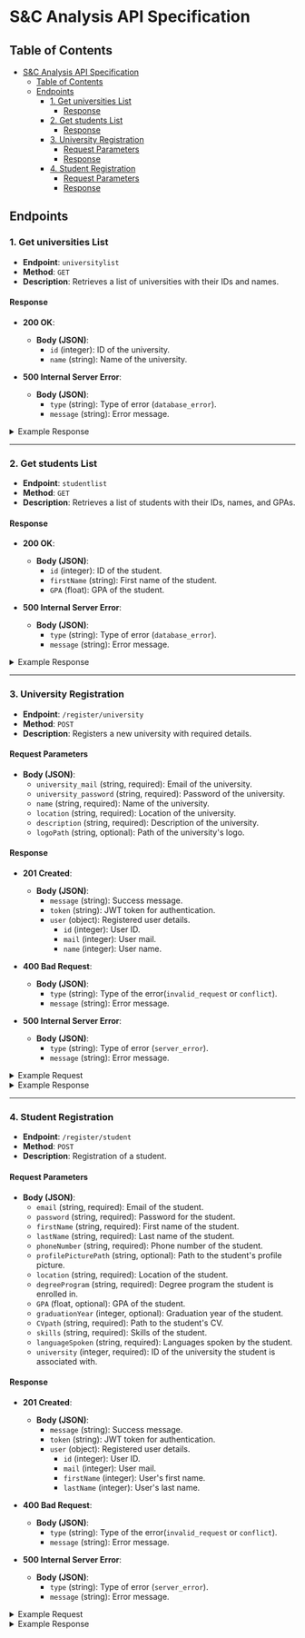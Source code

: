# S&C Analysis API Specification

## Table of Contents

- [S&C Analysis API Specification](#s&c-analysis-api-specification)
  - [Table of Contents](#table-of-contents)
  - [Endpoints](#endpoints)
    - [1. Get universities List](#1-get-universities-list)
      - [Response](#response)
    - [2. Get students List](#2-get-students-list)
      - [Response](#response)
    - [3. University Registration](#3-university-registration)
      - [Request Parameters](#request-parameters)
      - [Response](#response)
    - [4. Student Registration](#4-student-registration)
      - [Request Parameters](#request-parameters)
      - [Response](#response)

## Endpoints

### 1. Get universities List

- **Endpoint**: `universitylist`
- **Method**: `GET`
- **Description**: Retrieves a list of universities with their IDs and names.

#### Response

- **200 OK**:
  - **Body (JSON)**:
    - `id` (integer): ID of the university.
    - `name` (string): Name of the university.

- **500 Internal Server Error**:
  - **Body (JSON)**:
    - `type` (string): Type of error (`database_error`).
    - `message` (string): Error message.

<details>
<summary>Example Response</summary>

```json
[
  {
    "id": 1,
    "name": "MIT"
  },
  {
    "id": 2,
    "name": "Stanford University"
  }
]
```

</details>

------------------------------------------------

### 2. Get students List

- **Endpoint**: `studentlist`
- **Method**: `GET`
- **Description**: Retrieves a list of students with their IDs, names, and GPAs.

#### Response

- **200 OK**:
  - **Body (JSON)**:
    - `id` (integer): ID of the student.
    - `firstName` (string): First name of the student.
    - `GPA` (float): GPA of the student.

- **500 Internal Server Error**:
  - **Body (JSON)**:
    - `type` (string): Type of error (`database_error`).
    - `message` (string): Error message.

<details>
<summary>Example Response</summary>

```json
[
  {
    "id": 1,
    "firstName": "Alice",
    "GPA": 3.9
  },
  {
    "id": 2,
    "firstName": "Bob",
    "GPA": 3.7
  }
]
```

</details>

------------------------------------------------

### 3. University Registration

- **Endpoint**: `/register/university`
- **Method**: `POST`
- **Description**: Registers a new university with required details.

#### Request Parameters

- **Body (JSON)**:
  - `university_mail` (string, required): Email of the university.
  - `university_password` (string, required): Password of the university.
  - `name` (string, required): Name of the university.
  - `location` (string, required): Location of the university.
  - `description` (string, required): Description of the university.
  - `logoPath` (string, optional): Path of the university's logo.

#### Response

- **201 Created**:
  - **Body (JSON)**:
    - `message` (string): Success message.
    - `token` (string): JWT token for authentication.
    - `user` (object): Registered user details.
      - `id` (integer): User ID.
      - `mail` (integer): User mail.
      - `name` (integer): User name.

- **400 Bad Request**:
  - **Body (JSON)**:
    - `type` (string): Type of the error(`invalid_request` or `conflict`).
    - `message` (string): Error message.

- **500 Internal Server Error**:
  - **Body (JSON)**:
    - `type` (string): Type of error (`server_error`).
    - `message` (string): Error message.
    
<details>
<summary>Example Request</summary>

```json
POST /register/university
{
  "university_email": "admin@mit.edu",
  "university_password": "securepassword",
  "name": "MIT",
  "location": "Cambridge, MA",
  "description": "Leading technology university.",
  "logoPath": "/images/mit_logo.png"
}

```

</details>

<details>
<summary>Example Response</summary>

```json
{
  "message": "Registration successful",
  "token": "eyJhbGciOiJIUzI1NiIsInR5cCI6IkpXVCJ9",
  "user": {
    "id": 1,
    "email": "admin@mit.edu",
    "name": "MIT"
  }
}
```

</details>

------------------------------------------------

### 4. Student Registration

- **Endpoint**: `/register/student`
- **Method**: `POST`
- **Description**: Registration of a student.

#### Request Parameters

- **Body (JSON)**:
  - `email` (string, required): Email of the student.
  - `password` (string, required): Password for the student.
  - `firstName` (string, required): First name of the student.
  - `lastName` (string, required): Last name of the student.
  - `phoneNumber` (string, required): Phone number of the student.
  - `profilePicturePath` (string, optional): Path to the student's profile picture.
  - `location` (string, required): Location of the student.
  - `degreeProgram` (string, required): Degree program the student is enrolled in.
  - `GPA` (float, optional): GPA of the student.
  - `graduationYear` (integer, optional): Graduation year of the student.
  - `CVpath` (string, required): Path to the student's CV.
  - `skills` (string, required): Skills of the student.
  - `languageSpoken` (string, required): Languages spoken by the student.
  - `university` (integer, required): ID of the university the student is associated with.

#### Response

- **201 Created**:
  - **Body (JSON)**:
    - `message` (string): Success message.
    - `token` (string): JWT token for authentication.
    - `user` (object): Registered user details.
      - `id` (integer): User ID.
      - `mail` (integer): User mail.
      - `firstName` (integer): User's first name.
      - `lastName` (integer): User's last name.

- **400 Bad Request**:
  - **Body (JSON)**:
    - `type` (string): Type of the error(`invalid_request` or `conflict`).
    - `message` (string): Error message.

- **500 Internal Server Error**:
  - **Body (JSON)**:
    - `type` (string): Type of error (`server_error`).
    - `message` (string): Error message.
    
<details>
<summary>Example Request</summary>

```json
POST /register/student
{
  "email": "student@mit.edu",
  "password": "securepassword",
  "firstName": "Alice",
  "lastName": "Smith",
  "phoneNumber": "1234567890",
  "profilePicturePath": "/images/alice.png",
  "location": "Cambridge, MA",
  "degreeProgram": "Computer Science",
  "GPA": 3.8,
  "graduationYear": 2025,
  "CVpath": "/cvs/alice_smith.pdf",
  "skills": "Python, Machine Learning",
  "languageSpoken": "English, Spanish",
  "university": 1
}

```

</details>

<details>
<summary>Example Response</summary>

```json
{
  "message": "Registration successful",
  "token": "eyJhbGciOiJIUzI1NiIsInR5cCI6IkpXVCJ9",
  "user": {
    "id": 1,
    "email": "student@mit.edu",
    "firstName": "Alice",
    "lastName": "Smith"
  }
}
```

</details>